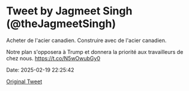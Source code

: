 # Tweet by Jagmeet Singh (@theJagmeetSingh)

Acheter de l'acier canadien.
Construire avec de l'acier canadien.

Notre plan s'opposera à Trump et donnera la priorité aux travailleurs de chez nous. https://t.co/N5wOwubGy0

Date: 2025-02-19 22:25:42

[Original Tweet](https://x.com/theJagmeetSingh/status/1892339806560010574)
